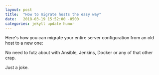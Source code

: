```yaml
---
layout: post
title:  "How to migrate hosts the easy way"
date:   2018-03-19 15:52:00 -0500
categories: jekyll update humor
---
```


Here's how you can migrate your entire server configuration from an old host to a new one: 
<script src="https://gist.github.com/vector623/db256eb9201da265dd66e8af41f73cca.js"></script>

No need to futz about with Ansible, Jenkins, Docker or any of that other crap.

Just a joke.
